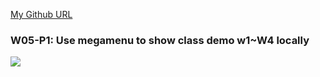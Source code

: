 [My Github URL](https://github.com/Sky00l/1112-js-demo_90.git)

### W05-P1: Use megamenu to show class demo w1~W4 locally
 
![](w05-p1.png)